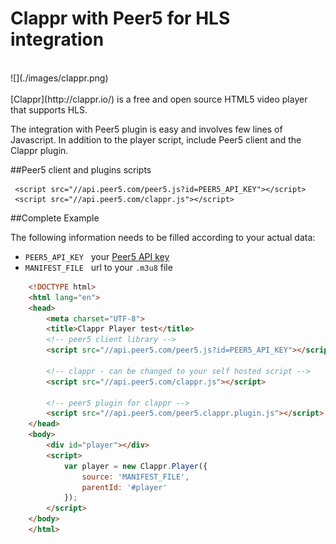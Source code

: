 # Clappr with Peer5 for HLS integration
<br>
![](./images/clappr.png)
<br><br>
[Clappr](http://clappr.io/) is a free and open source HTML5 video player that supports HLS.

The integration with Peer5 plugin is easy and involves few lines of Javascript.
In addition to the player script, include Peer5 client and the Clappr plugin.
 
##Peer5 client and plugins scripts

     <script src="//api.peer5.com/peer5.js?id=PEER5_API_KEY"></script>
     <script src="//api.peer5.com/clappr.js"></script>
 

##Complete Example
 
The following information needs to be filled according to your actual data:
 
- `PEER5_API_KEY` &nbsp;&nbsp;your [Peer5 API key](https://app.peer5.com/integration)
- `MANIFEST_FILE` &nbsp;&nbsp;url to your `.m3u8` file
  
```html
    <!DOCTYPE html>
    <html lang="en">
    <head>
        <meta charset="UTF-8">
        <title>Clappr Player test</title>
        <!-- peer5 client library -->
        <script src="//api.peer5.com/peer5.js?id=PEER5_API_KEY"></script>
        
        <!-- clappr - can be changed to your self hosted script -->
        <script src="//api.peer5.com/clappr.js"></script>
        
        <!-- peer5 plugin for clappr -->
        <script src="//api.peer5.com/peer5.clappr.plugin.js"></script>
    </head>
    <body>
        <div id="player"></div>
        <script>
            var player = new Clappr.Player({
                source: 'MANIFEST_FILE',
                parentId: '#player'
            });
        </script>
    </body>
    </html>
```
